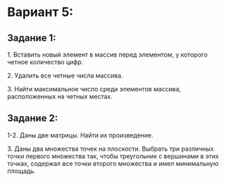 <h1>Вариант 5:</h1>

<h2>Задание 1:</h2>

<p>1. Вставить новый элемент в массив перед элементом, у которого четное количество цифр.</p>
<p>2. Удалить все четные числа массива.</p>
<p>3. Найти максимальное число среди элементов массива, расположенных на четных местах.</p>

<h2>Задание 2:</h2>

<p>1-2. Даны две матрицы. Найти их произведение.</p>
<p>3. Даны два множества точек на плоскости. Выбрать три различных точки первого множества так, чтобы треугольник с вершинами в этих точках, содержал все точки второго множества и имел минимальную площадь.</p>
